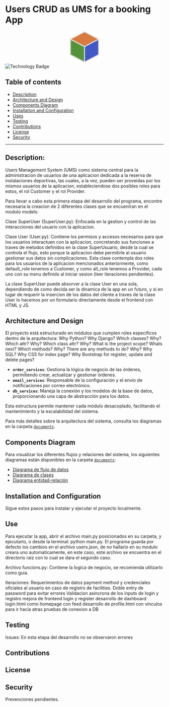 # Users CRUD as UMS for a booking App

<div align="center">
    <img src="ums/users/static/components/logo1.png" alt="Logo" style="width: 100px; height: 100px;">
</div>

<div align="left">
    <img src="https://img.shields.io/badge/technology-framework/language-darkorange" alt="Technology Badge">
</div>

## Table of contents

- [Description](#descripción)
- [Architecture and Design](#arquitectura-y-diseño)
- [Components Diagram](#diagrama-de-componentes)
- [Installation and Configuration](#instalación-y-configuración)
- [Uses](#uso)
- [Testing](#testing)
- [Contributions](#contribuciones)
- [License](#licencia)
- [Security](#política-de-seguridad)

---

## Description:
Users Management System (UMS) como sistema central para la administracion de usuarios de una aplicacion dedicada a la reserva de instalaciones deportivas, las cuales, a la vez, pueden ser proveidas por los mismos usuarios de la aplicacion, estableciendose dos posibles roles para estos, el rol Customer y el rol Provider.

Para llevar a cabo esta primera etapa del desarrollo del programa, encontre necesaria la creacion de 2 diferentes clases que se encuentran en el modulo models:

Clase SuperUser (SuperUser.py): Enfocada en la gestion y control de las interacciones del usuario con la aplicacion.

Clase User (User.py): Contiene los permisos y accesos necesarios para que los usuarios interactuen con la aplicacion, concretando sus funciones a traves de metodos definidos en la clase SuperUsuario, desde la cual se controla el flujo, esto porque la aplicacion debe permitirle al usuario gestionar sus datos sin complicaciones. Esta clase contempla dos roles para los usuarios de la aplicacion mencionados anteriormente, como default_role tenemos a Customer, y como alt_role tenemos a Provider, cada uno con su menu definido al iniciar sesion (leer iteraciones pendientes).

La clase SuperUser puede absorver a la clase User en una sola, dependiendo de como decida ser la dinamica de la app en un futuro, y si en lugar de requerir la insercion de los datos del cliente a traves de la clase User lo hacemos por un formulario directamente desde el frontend con HTML y JS.

## Architecture and Design
El proyecto está estructurado en módulos que cumplen roles específicos dentro de la arquitectura:
Why Python?
Why Django?
Which classes? Why?
Which attr? Why?
Which class attr? Why?
What is the project scope? Whats next?
Which methods? Why?
There are any methods to do? Why?
Why SQL?
Why CSS for index page?
Why Bootstrap for register, update and delete pages?

- **`order_services`**: Gestiona la lógica de negocio de las órdenes, permitiendo crear, actualizar y gestionar órdenes.
- **`email_services`**: Responsable de la configuración y el envío de notificaciones por correo electrónico.
- **`db_services`**: Maneja la conexión y los modelos de la base de datos, proporcionando una capa de abstracción para los datos.

Esta estructura permite mantener cada módulo desacoplado, facilitando el mantenimiento y la escalabilidad del sistema. 

Para más detalles sobre la arquitectura del sistema, consulta los diagramas en la carpeta [`documents`](./documents).

## Components Diagram
Para visualizar los diferentes flujos y relaciones del sistema, los siguientes diagramas están disponibles en la carpeta [`documents`](./documents):

- [Diagrama de flujo de datos](./documents/data_flow_diagram.drawio)
- [Diagrama de clases](./documents/class_diagram.puml)
- [Diagrama entidad-relación](./documents/er_diagram.mmd)

## Installation and Configuration
Sigue estos pasos para instalar y ejecutar el proyecto localmente.

## Use
Para ejecutar la app, abrir el archivo main.py posicionados en su carpeta, y ejecutarlo, o desde la terminal: python main.py. El programa guarda por defecto los cambios en el archivo users.json, de no hallarlo en su modulo creara uno automaticamente, en este caso, este archivo se encuentra en el directorio raiz con lo cual se dara el segundo caso.

Archivo funcions.py: Contiene la logica de negocio, se recomienda utilizarlo como guia.

Iteraciones:
Requerimientos de datos payment method y credenciales oficiales al usuario en caso de registro de facilities.
Doble entry de password para evitar errores
Validacion asincrona de los inputs de login y registro
mejora de frontend login y register
desarrollo de dashboard login.html como homepage con feed
desarrollo de profile.html con vinculos para ir hacia atras
pruebas de conexion a DB 

## Testing
Issues:
En esta etapa del desarrollo no se observaron errores

## Contributions

## License

## Security 
Prevenciones pendientes.

